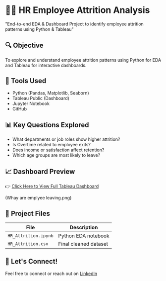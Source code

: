 # 🧑‍💼 HR Employee Attrition Analysis
"End-to-end EDA &amp; Dashboard Project to identify employee attrition patterns using Python &amp; Tableau"

## 🔍 Objective
To explore and understand employee attrition patterns using Python for EDA and Tableau for interactive dashboards.

## 📁 Tools Used
- Python (Pandas, Matplotlib, Seaborn)
- Tableau Public (Dashboard)
- Jupyter Notebook
- GitHub

## 📊 Key Questions Explored
- What departments or job roles show higher attrition?
- Is Overtime related to employee exits?
- Does income or satisfaction affect retention?
- Which age groups are most likely to leave?

## 📈 Dashboard Preview
👉 [Click Here to View Full Tableau Dashboard](https://public.tableau.com/views/HRAnalytics_17538869170200/Whayareemplyeeleaving?:language=en-US&publish=yes&:sid=&:redirect=auth&:display_count=n&:origin=viz_share_link)

(Whay are emplyee leaving.png)

## 📑 Project Files
| File | Description |
|------|-------------|
| `HR_Attrition.ipynb` | Python EDA notebook |
| `HR_Attrition.csv` | Final cleaned dataset |

## 🤝 Let's Connect!
Feel free to connect or reach out on [LinkedIn](https://www.linkedin.com/in/jyotirmay-das-top/)  

